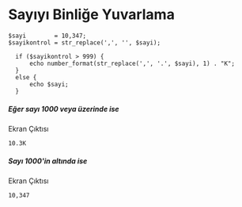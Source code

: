 # Sayıyı Binliğe Yuvarlama

```
$sayi        = 10,347;
$sayikontrol = str_replace(',', '', $sayi);

  if ($sayikontrol > 999) {
      echo number_format(str_replace(',', '.', $sayi), 1) . "K";
  }
  else {
      echo $sayi;
  }
```

##### Eğer sayı 1000 veya üzerinde ise
Ekran Çıktısı

```
10.3K
```

##### Sayı 1000'in altında ise
Ekran Çıktısı

```
10,347
```
